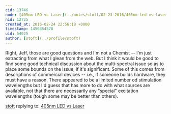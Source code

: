 ```yaml
---
cid: 13746
node: [405nm LED vs Laser](../notes/stoft/02-23-2016/405nm-led-vs-laser)
nid: 12725
created_at: 2016-02-24 22:56:18 +0000
timestamp: 1456354578
uid: 54025
author: [stoft](../profile/stoft)
---
```


RIght, Jeff, those are good questions and I'm not a Chemist -- I'm just extracting from what I glean from the web. But I think it would be good to find some good technical discussion about the multi-spectral issue so as to place some bounds on the issue; if it's significant. Some of this comes from descriptions of commercial devices -- i.e., if someone builds hardware, they must have a reason. There appeared to be a limited number od stimulation wavelengths but I'd guess that has more to do with what sources are available, not that there are necessarily any "special" excitation wavelengths (tough some may be better than others).


[stoft](../profile/stoft) replying to: [405nm LED vs Laser](../notes/stoft/02-23-2016/405nm-led-vs-laser)

